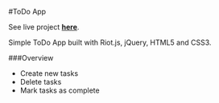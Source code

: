 #ToDo App

See live project **[here](http://drjorgepolanco.com/js_apps/todo-project/)**.

Simple ToDo App built with Riot.js, jQuery, HTML5 and CSS3.

###Overview
- Create new tasks
- Delete tasks
- Mark tasks as complete